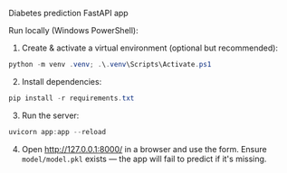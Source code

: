 Diabetes prediction FastAPI app

Run locally (Windows PowerShell):

1. Create & activate a virtual environment (optional but recommended):

```powershell
python -m venv .venv; .\.venv\Scripts\Activate.ps1
```

2. Install dependencies:

```powershell
pip install -r requirements.txt
```

3. Run the server:

```powershell
uvicorn app:app --reload
```

4. Open http://127.0.0.1:8000/ in a browser and use the form. Ensure `model/model.pkl` exists — the app will fail to predict if it's missing.
